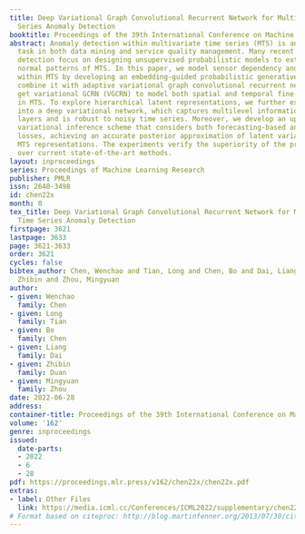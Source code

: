 ```yaml
---
title: Deep Variational Graph Convolutional Recurrent Network for Multivariate Time
  Series Anomaly Detection
booktitle: Proceedings of the 39th International Conference on Machine Learning
abstract: Anomaly detection within multivariate time series (MTS) is an essential
  task in both data mining and service quality management. Many recent works on anomaly
  detection focus on designing unsupervised probabilistic models to extract robust
  normal patterns of MTS. In this paper, we model sensor dependency and stochasticity
  within MTS by developing an embedding-guided probabilistic generative network. We
  combine it with adaptive variational graph convolutional recurrent network %and
  get variational GCRN (VGCRN) to model both spatial and temporal fine-grained correlations
  in MTS. To explore hierarchical latent representations, we further extend VGCRN
  into a deep variational network, which captures multilevel information at different
  layers and is robust to noisy time series. Moreover, we develop an upward-downward
  variational inference scheme that considers both forecasting-based and reconstruction-based
  losses, achieving an accurate posterior approximation of latent variables with better
  MTS representations. The experiments verify the superiority of the proposed method
  over current state-of-the-art methods.
layout: inproceedings
series: Proceedings of Machine Learning Research
publisher: PMLR
issn: 2640-3498
id: chen22x
month: 0
tex_title: Deep Variational Graph Convolutional Recurrent Network for Multivariate
  Time Series Anomaly Detection
firstpage: 3621
lastpage: 3633
page: 3621-3633
order: 3621
cycles: false
bibtex_author: Chen, Wenchao and Tian, Long and Chen, Bo and Dai, Liang and Duan,
  Zhibin and Zhou, Mingyuan
author:
- given: Wenchao
  family: Chen
- given: Long
  family: Tian
- given: Bo
  family: Chen
- given: Liang
  family: Dai
- given: Zhibin
  family: Duan
- given: Mingyuan
  family: Zhou
date: 2022-06-28
address:
container-title: Proceedings of the 39th International Conference on Machine Learning
volume: '162'
genre: inproceedings
issued:
  date-parts:
  - 2022
  - 6
  - 28
pdf: https://proceedings.mlr.press/v162/chen22x/chen22x.pdf
extras:
- label: Other Files
  link: https://media.icml.cc/Conferences/ICML2022/supplementary/chen22x-supp.zip
# Format based on citeproc: http://blog.martinfenner.org/2013/07/30/citeproc-yaml-for-bibliographies/
---
```

